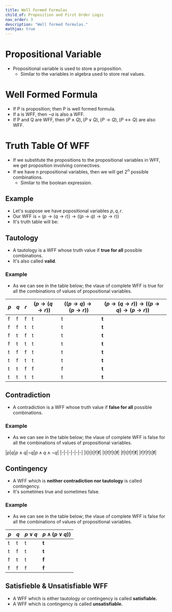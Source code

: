 ```yaml
---
title: Well Formed Formulas
child_of: Proposition and First Order Logic
nav_order: 3
description: "Well formed formulas."
mathjax: true
---
```


# Propositional Variable

- Propositional variable is used to store a proposition. 
    - Similar to the variables in algebra used to store real values.

# Well Formed Formula

- If P is proposition; then P is well formed formula.
- If a is WFF, then $\neg a$ is also a WFF.
- If P and Q are WFF, then $(P \land Q), (P \lor Q) , (P \to Q), (P \leftrightarrow Q)$ are also WFF.

# Truth Table Of WFF

- If we substitute the propositions to the propositional variables in WFF, we get proposition involving connectives.
- If we have n propositional variables, then we will get $2^n$ possible combinations.
    - Similar to the boolean expression.

## Example

- Let's suppose we have popositional variables $p, q, r$.
- Our WFF is = $(p \to (q \to r)) \to ((p \to q) \to (p \to r))$
- It's truth table will be:

## Tautology

- A tautology is a WFF whose truth value if **true for all** possible combinations.
- It's also called **valid**.

### Example

- As we can see in the table below; the vlaue of complete WFF is true for all the combinations of values of propositional variables.

|$p$|$q$|$r$|$(p \to (q \to r))$|$((p \to q) \to (p \to r))$|$(p \to (q \to r)) \to ((p \to q) \to (p \to r))$|
|-|-|-|-|-|-|
|f|f|f|t|t|**t**|
|f|f|t|t|t|**t**|
|f|t|f|t|t|**t**|
|f|t|t|t|t|**t**|
|t|f|f|t|t|**t**|
|t|f|t|t|t|**t**|
|t|t|f|f|f|**t**|
|t|t|t|t|t|**t**|

## Contradiction

- A contradiction is a WFF whose truth value if **false for all** possible combinations.

### Example

- As we can see in the table below; the vlaue of complete WFF is false for all the combinations of values of propositional variables.

|$p$|$q$|$p \land q$|$\neg q$|$p \land q \land \neg q$|
|-|-|-|-|-|-|
|t|t|t|f|**f**|
|t|f|f|t|**f**|
|f|t|f|f|**f**|
|f|f|f|t|**f**|

## Contingency

- A WFF which is **neither contradiction nor tautology** is called contingency.
- It's sometimes true and sometimes false.

### Example

- As we can see in the table below; the vlaue of complete WFF is false for all the combinations of values of propositional variables.

|$p$|$q$|$p \lor q$|$p \land (p \lor q))$|
|-|-|-|-|
|t|t|t|**t**|
|t|f|t|**t**|
|f|t|t|**f**|
|f|f|f|**f**|

## Satisfieble & Unsatisfiable WFF

- A WFF which is either tautology or contingency is called **satisfiable.**
- A WFF which is contingency is called **unsatisfiable.**